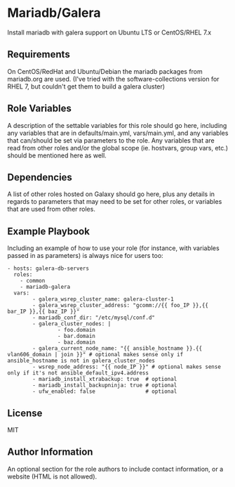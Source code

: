Mariadb/Galera
==============

Install mariadb with galera support on Ubuntu LTS or CentOS/RHEL 7.x

Requirements
------------

On CentOS/RedHat and Ubuntu/Debian the mariadb packages from mariadb.org are used. (I've tried with the software-collections version for RHEL 7, but couldn't get them to build a galera cluster)

Role Variables
--------------

A description of the settable variables for this role should go here, including any variables that are in defaults/main.yml, vars/main.yml, and any variables that can/should be set via parameters to the role. Any variables that are read from other roles and/or the global scope (ie. hostvars, group vars, etc.) should be mentioned here as well.

Dependencies
------------

A list of other roles hosted on Galaxy should go here, plus any details in regards to parameters that may need to be set for other roles, or variables that are used from other roles.

Example Playbook
----------------

Including an example of how to use your role (for instance, with variables passed in as parameters) is always nice for users too:

    - hosts: galera-db-servers
      roles:
        - common
        - mariadb-galera
      vars:
            - galera_wsrep_cluster_name: galera-cluster-1
            - galera_wsrep_cluster_address: "gcomm://{{ foo_IP }},{{ bar_IP }},{{ baz_IP }}"
            - mariadb_conf_dir: "/etc/mysql/conf.d"
            - galera_cluster_nodes: |
                    - foo.domain
                    - bar.domain
                    - baz.domain
            - galera_current_node_name: "{{ ansible_hostname }}.{{ vlan606_domain | join }}" # optional makes sense only if ansible_hostname is not in galera_cluster_nodes
            - wsrep_node_address: "{{ node_IP }}" # optional makes sense only if it's not ansible_default_ipv4.address
            - mariadb_install_xtrabackup: true  # optional
            - mariadb_install_backupninja: true # optional
            - ufw_enabled: false                # optional

License
-------

MIT

Author Information
------------------

An optional section for the role authors to include contact information, or a website (HTML is not allowed).
